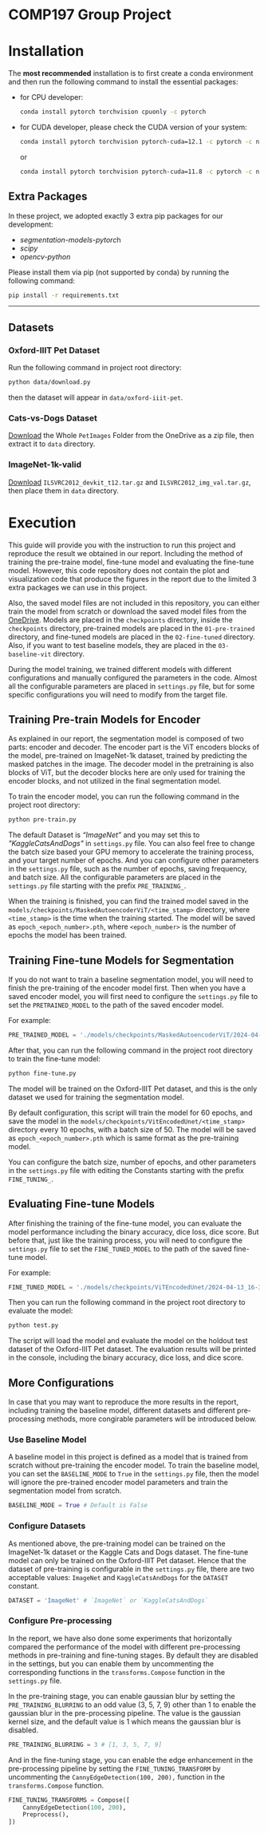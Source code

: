 # COMP197 Group Project
# Installation
The **most recommended** installation is to first create a conda environment and then run the following command to install the essential packages:
- for CPU developer:
  ```bash
  conda install pytorch torchvision cpuonly -c pytorch
  ```
- for CUDA developer, please check the CUDA version of your system:
  ```bash
  conda install pytorch torchvision pytorch-cuda=12.1 -c pytorch -c nvidia
  ```
  or
  ```bash
  conda install pytorch torchvision pytorch-cuda=11.8 -c pytorch -c nvidia
  ```

## Extra Packages

In these project, we adopted exactly 3 extra pip packages for our development:

- *segmentation-models-pytorc*h
- *scipy*
- *opencv-python*

Please install them via pip (not supported by conda) by running the following command:
```bash
pip install -r requirements.txt
```

***
## Datasets
### Oxford-IIIT Pet Dataset

Run the following command in project root directory:
```bash
python data/download.py
 ```
then the dataset will appear in `data/oxford-iiit-pet`.

### Cats-vs-Dogs Dataset

[Download](https://liveuclac-my.sharepoint.com/personal/ucabkc8_ucl_ac_uk/_layouts/15/onedrive.aspx?ga=1&id=%2Fpersonal%2Fucabkc8%5Fucl%5Fac%5Fuk%2FDocuments%2FCOMP197project%2Fdata) the Whole `PetImages` Folder from the OneDrive as a zip file, then extract it to `data` directory.

### ImageNet-1k-valid

[Download](https://liveuclac-my.sharepoint.com/personal/ucabkc8_ucl_ac_uk/_layouts/15/onedrive.aspx?ga=1&id=%2Fpersonal%2Fucabkc8%5Fucl%5Fac%5Fuk%2FDocuments%2FCOMP197project%2Fdata) `ILSVRC2012_devkit_t12.tar.gz` and `ILSVRC2012_img_val.tar.gz`, then place them in `data` directory.


# Execution

This guide will provide you with the instruction to run this project and reproduce the result we obtained in our report. Including the method of training the pre-traine model, fine-tune model and evaluating the fine-tune model. However, this code repository does not contain the plot and visualization code that produce the figures in the report due to the limited 3 extra packages we can use in this project.

Also, the saved model files are not included in this repository, you can either train the model from scratch or download the saved model files from the [OneDrive](https://liveuclac-my.sharepoint.com/:f:/g/personal/ucabkc8_ucl_ac_uk/EnD2wgfN1UBBgiS3RdVfqbsBv6LpaLY8QwV4XinEUG_SWA). Models are placed in the `checkpoints` directory, inside the `checkpoints` directory, pre-trained models are placed in the `01-pre-trained` directory, and fine-tuned models are placed in the `02-fine-tuned` directory. Also, if you want to test baseline models, they are placed in the `03-baseline-vit` directory.

During the model training, we trained different models with different configurations and manually configured the parameters in the code. Almost all the configurable parameters are placed in `settings.py` file, but for some specific configurations you will need to modify from the target file.

## Training Pre-train Models for Encoder

As explained in our report, the segmentation model is composed of two parts: encoder and decoder. The encoder part is the ViT encoders blocks of the model, pre-trained on ImageNet-1k dataset, trained by predicting the masked patches in the image. The decoder model in the pretraining is also blocks of ViT, but the decoder blocks here are only used for training the encoder blocks, and not utilized in the final segmentation model.

To train the encoder model, you can run the following command in the project root directory:
```bash
python pre-train.py
```

The default Dataset is *“ImageNet”* and you may set this to *"KaggleCatsAndDogs"* in `settings.py` file. You can also feel free to change the batch size based your GPU memory to accelerate the training process, and your target number of epochs. And you can configure other parameters in the `settings.py` file, such as the number of epochs, saving frequency, and batch size. All the configurable parameters are placed in the `settings.py` file starting with the prefix `PRE_TRAINING_`.

When the training is finished, you can find the trained model saved in the `models/checkpoints/MaskedAutoencoderViT/<time_stamp>` directory, where `<time_stamp>` is the time when the training started. The model will be saved as `epoch_<epoch_number>.pth`, where `<epoch_number>` is the number of epochs the model has been trained.

## Training Fine-tune Models for Segmentation

If you do not want to train a baseline segmentation model, you will need to finish the pre-training of the encoder model first. Then when you have a saved encoder model, you will first need to configure the `settings.py` file to set the `PRETRAINED_MODEL` to the path of the saved encoder model. 

For example:
```python
PRE_TRAINED_MODEL = './models/checkpoints/MaskedAutoencoderViT/2024-04-13_16-12-13/epoch_1.pt'
```

After that, you can run the following command in the project root directory to train the fine-tune model:
```bash
python fine-tune.py
```
The model will be trained on the Oxford-IIIT Pet dataset, and this is the only dataset we used for training the segmentation model.

By default configuration, this script will train the model for 60 epochs, and save the model in the `models/checkpoints/VitEncodedUnet/<time_stamp>` directory every 10 epochs, with a batch size of 50. The model will be saved as `epoch_<epoch_number>.pth` which is same format as the pre-training model. 

You can configure the batch size, number of epochs, and other parameters in the `settings.py` file with editing the Constants starting with the prefix `FINE_TUNING_`.

## Evaluating Fine-tune Models

After finishing the training of the fine-tune model, you can evaluate the model performance including the binary accuracy, dice loss, dice score. But before that, just like the training process, you will need to configure the `settings.py` file to set the `FINE_TUNED_MODEL` to the path of the saved fine-tune model.

For example:
```python
FINE_TUNED_MODEL = './models/checkpoints/ViTEncodedUnet/2024-04-13_16-34-48/epoch_1.pt'
```
Then you can run the following command in the project root directory to evaluate the model:
```bash
python test.py
```

The script will load the model and evaluate the model on the holdout test dataset of the Oxford-IIIT Pet dataset. The evaluation results will be printed in the console, including the binary accuracy, dice loss, and dice score.

## More Configurations

In case that you may want to reproduce the more results in the report, including training the baseline model, different datasets and different pre-processing methods, more congirable parameters will be introduced below.

### Use Baseline Model

A baseline model in this project is defined as a model that is trained from scratch without pre-training the encoder model. To train the baseline model, you can set the `BASELINE_MODE` to `True` in the `settings.py` file, then the model will ignore the pre-trained encoder model parameters and train the segmentation model from scratch.

```python
BASELINE_MODE = True # Default is False
```

### Configure Datasets

As mentioned above, the pre-training model can be trained on the ImageNet-1k dataset or the Kaggle Cats and Dogs dataset. The fine-tune model can only be trained on the Oxford-IIIT Pet dataset. Hence that the dataset of pre-training is configurable in the `settings.py` file, there are two acceptable values: `ImageNet` and `KaggleCatsAndDogs` for the `DATASET` constant.

```python
DATASET = 'ImageNet' # `ImageNet` or `KaggleCatsAndDogs`
```

### Configure Pre-processing

In the report, we have also done some experiments that horizontally compared the performance of the model with different pre-processing methods in pre-training and fine-tuning stages. By default they are disabled in the settings, but you can enable them by uncommenting the corresponding functions in the `transforms.Compose` function in the `settings.py` file.

In the pre-training stage, you can enable gaussian blur by setting the `PRE_TRAINING_BLURRING` to an odd value (3, 5, 7, 9) other than 1 to enable the gaussian blur in the pre-processing pipeline. The value is the gaussian kernel size, and the default value is 1 which means the gaussian blur is disabled.

```python
PRE_TRAINING_BLURRING = 3 # [1, 3, 5, 7, 9]
```

And in the fine-tuning stage, you can enable the edge enhancement in the pre-processing pipeline by setting the `FINE_TUNING_TRANSFORM` by uncommenting the `CannyEdgeDetection(100, 200),` function in the `transforms.Compose` function.

```python
FINE_TUNING_TRANSFORMS = Compose([
    CannyEdgeDetection(100, 200),
    Preprocess(),
])
```

